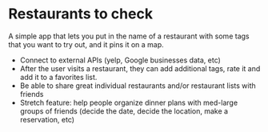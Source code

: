 # Restaurants to check
A simple app that lets you put in the name of a restaurant with some tags that you want to try out, and it pins it on a map.

* Connect to external APIs (yelp, Google businesses data, etc)
* After the user visits a restaurant, they can add additional tags, rate it and add it to a favorites list. 
* Be able to share great individual restaurants and/or restaurant lists with friends
* Stretch feature: help people organize dinner plans with med-large groups of friends (decide the date, decide the location, make a reservation, etc)
